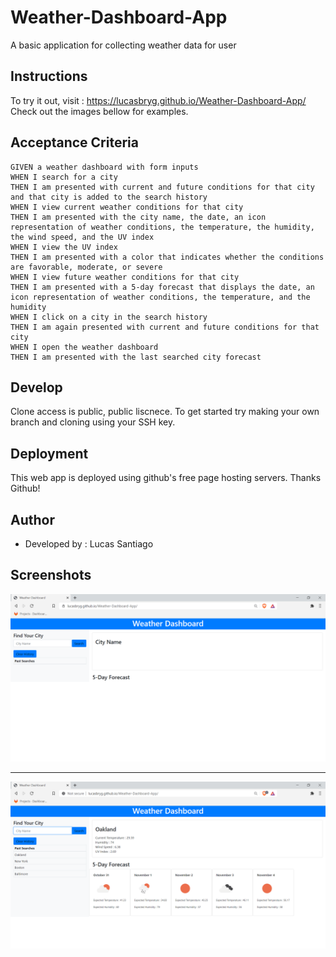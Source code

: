 # Weather-Dashboard-App

A basic application for collecting weather data for user

## Instructions

To try it out, visit : https://lucasbryg.github.io/Weather-Dashboard-App/
Check out the images bellow for examples.

## Acceptance Criteria

```
GIVEN a weather dashboard with form inputs
WHEN I search for a city
THEN I am presented with current and future conditions for that city and that city is added to the search history
WHEN I view current weather conditions for that city
THEN I am presented with the city name, the date, an icon representation of weather conditions, the temperature, the humidity, the wind speed, and the UV index
WHEN I view the UV index
THEN I am presented with a color that indicates whether the conditions are favorable, moderate, or severe
WHEN I view future weather conditions for that city
THEN I am presented with a 5-day forecast that displays the date, an icon representation of weather conditions, the temperature, and the humidity
WHEN I click on a city in the search history
THEN I am again presented with current and future conditions for that city
WHEN I open the weather dashboard
THEN I am presented with the last searched city forecast
```

## Develop

Clone access is public, public liscnece. To get started try making your own branch and cloning using your SSH key.

## Deployment

This web app is deployed using github's free page hosting servers. Thanks Github!

## Author

 - Developed by : Lucas Santiago
 
## Screenshots

![Weather Dashboard initial screen](./assets/weatherdash.png)
________________________________________________________________
![Weather Dashboard in use](./assets/weatherdash2.png)
